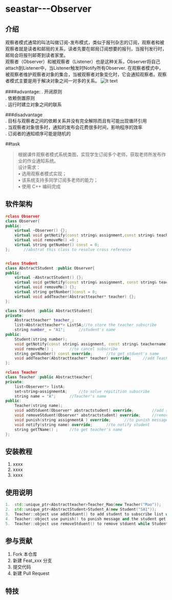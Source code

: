 # seastar---Observer

## 介绍
观察者模式通常的叫法叫做订阅-发布模式，类似于报刊杂志的订阅，观察者和被观察者就是读者和邮局的关系，读者先要在邮局订阅想要的报刊，当报刊发行时，邮局会将报刊邮寄到读者家里。  
观察者（Observer）和被观察者（Listener）也是这种关系，Observer将自己attach到Listener中，当Listener触发时Notify所有Observer.
在观察者模式中，被观察者维护观察者对象的集合，当被观察者对象变化时，它会通知观察者。观察者模式主要是用于解决对象之间一对多的关系。
![lt text](https://gitee.com/trammelsol/seastar/raw/master/Observer/Observer.png "Class SketchMap")  

####advantage:
. 开闭原则  
. 依赖倒置原则  
. 运行时建立对象之间的联系  

###disadvantage  
. 目标与观察者之间的依赖关系并没有完全解除而且有可能出现循环引用  
. 当观察者对象很多时，通知的发布会花费很多时间，影响程序的效率  
. 订阅者的通知顺序可能是随机的  

##task  
>根据课件观察者模式系统类图，实现学生订阅多个老师，获取老师所发布作业的作业通知系统。  
>设计需求：  
>• 选用观察者模式实现；  
>• 该系统支持多同学订阅多老师的能力；  
>• 使用 C++ 编码完成  

## 软件架构
```C++
#class Observer  
class Observer{  
public:  
	virtual ~Observer() {};  
	virtual void getNotify(const string& assignment,const string& teachername)=0 ;  
	virtual void removeMe() =0 ;  
	virtual string getNumber() const = 0;  
};      //abstrat this class to resolve cross reference  


#class Student  
class AbstractStudent :public Observer{  
public:  
	virtual ~AbstractStudent() {};  
	virtual void getNotify(const string& assignment, const string& teachername) {};  
	virtual void removeMe() {};  
	virtual string getNumber()const = 0;  
	virtual void addTeacher(Abstractteacher* teacher) {};  
};  

class Student :public AbstractStudent{  
private:  
	Abstractteacher* teacher_;  
	list<Abstractteacher*> ListSA;//to store the teacher subscribe  
	string number_ = "A1";      //student's name  
public:  
	Student(string number);  
	void getNotify(const string& assignment, const string& teachername) override;       //to get notify  
	void removeMe() ;       //to cancel subscribe  
	string getNumber() const override;      //to get stduent's name  
	void addTeacher(Abstractteacher* teacher) override;     //add Teacher to subscribe list  
};  

#class Teacher  
class Teacher :public Abstractteacher{  
private:  
	list<Observer*> listA;  
	set<string>assignmentA;     //to solve repitition subscribe  
	string name = "A";      //Teacher's name  
public:  
	Teacher(string name);  
	void addStduent(Observer* abstractstudent) override;        //add student to subscribe list  
	void removeStduent(Observer* abstractstudent) override;     //remove stduent on the subscribe list  
	void punish(string assignmentA ) override;      //to punish message  
	void notify(string name) override;      //to notify student  
	string getTName() ;     //to get teacher's name  
};
```
## 安装教程

1.  xxxx
2.  xxxx
3.  xxxx

## 使用说明
```C++
1.  std::unique_ptr<Abstractteacher>Teacher_Mao(new Teacher("Mao"));        //use auto_ptr to create an Teacher::object  
2.  std::unique_ptr<AbstractStudent>Student_A(new Student("SA1"));      //use auto_ptr to create an Student::object  
3.  Teacher::object use addStduent() to add student to subscribe list while Student::object use addTeacher()  
4.  Teacher::object use punish() to punish message and the student get it  
5.  Teacher::object use removeStduent() to remove stduent while Student::object use removeMe() to cancel subscribe  
```
## 参与贡献

1.  Fork 本仓库
2.  新建 Feat_xxx 分支
3.  提交代码
4.  新建 Pull Request


## 特技